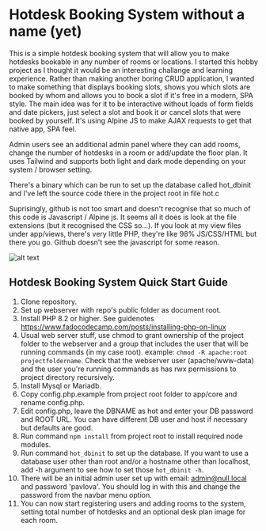 # Hotdesk Booking System without a name (yet)

This is a simple hotdesk booking system that will allow you to make hotdesks bookable in any number of rooms or locations.  I started this hobby project as I thought it would be an interesting challange and learning experience.  Rather than making another boring CRUD application, I wanted to make something that displays booking slots, shows you which slots are booked by whom and allows you to book a slot if it's free in a modern, SPA style.  The main idea was for it to be interactive without loads of form fields and date pickers, just select a slot and book it or cancel slots that were booked by yourself.  It's using Alpine JS to make AJAX requests to get that native app, SPA feel.

Admin users see an additional admin panel where they can add rooms, change the number of hotdesks in a room or add/update the floor plan.  It uses Tailwind and supports both light and dark mode depending on your system / browser setting.

There's a binary which can be run to set up the database called hot_dbinit and I've left the source code there in the project root in file hot.c

Suprisingly, github is not too smart and doesn't recognise that so much of this code is Javascript / Alpine js.  It seems all it does is look at the file extensions (but it recognised the CSS so...).  If you look at my view files under app/views, there's very little PHP, they're like 98% JS/CSS/HTML but there you go.  Github doesn't see the javascript for some reason.  

![alt text](https://github.com/jmchale5555/sbox2/blob/master/screenshotG.jpg?raw=true "Hotdesk Booking System Screenshot")

## Hotdesk Booking System Quick Start Guide

1. Clone repository.
2. Set up webserver with repo's public folder as document root.  
3. Install PHP 8.2 or higher. See guidenotes https://www.fadocodecamp.com/posts/installing-php-on-linux
4. Usual web server stuff, use chmod to grant ownership of the project folder to the webserver and a group that includes the user that will be running commands (in my case root).  example: `chmod -R apache:root projectfoldername`.  Check that the webserver user (apache/www-data) and the user you're running commands as has rwx permissions to project directory recursively.
5. Install Mysql or Mariadb.
6. Copy config.php.example from project root folder to app/core and rename config.php.
7. Edit config.php, leave the DBNAME as hot and enter your DB password and ROOT URL.  You can have different DB user and host if necessary but defaults are good.
8. Run command `npm install` from project root to install required node modules.
9. Run command `hot_dbinit` to set up the database.  If you want to use a database user other than root and/or a hostname other than localhost, add -h argument to see how to set those `hot_dbinit -h`.
10. There will be an initial admin user set up with email: admin@null.local and password 'pavlova'.  You should log in with this and change the password from the navbar menu option.
11. You can now start registering users and adding rooms to the system, setting total number of hotdesks and an optional desk plan image for each room.
